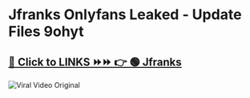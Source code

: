 
 # Jfranks Onlyfans Leaked - Update Files 9ohyt

## <h2><a href="https://clipsfans.com/Jfranks&ref=git">🔗 Click to LINKS ⏩⏩ 👉 🟢 Jfranks </a></h2>

<a href="https://clipsfans.com/Jfranks&ref=git" rel="nofollow" data-target="animated-image.originalLink"><img src="https://i.ibb.co.com/xMMVF88/686577567.gif" alt="Viral Video Original" style="max-width: 100%; display: inline-block;" data-target="animated-image.originalImage"></a>

